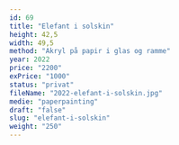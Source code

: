 ```yaml
---
id: 69
title: "Elefant i solskin"
height: 42,5
width: 49,5
method: "Akryl på papir i glas og ramme"
year: 2022
price: "2200"
exPrice: "1000"
status: "privat"
fileName: "2022-elefant-i-solskin.jpg"
medie: "paperpainting"
draft: "false"
slug: "elefant-i-solskin"
weight: "250"
---
```

